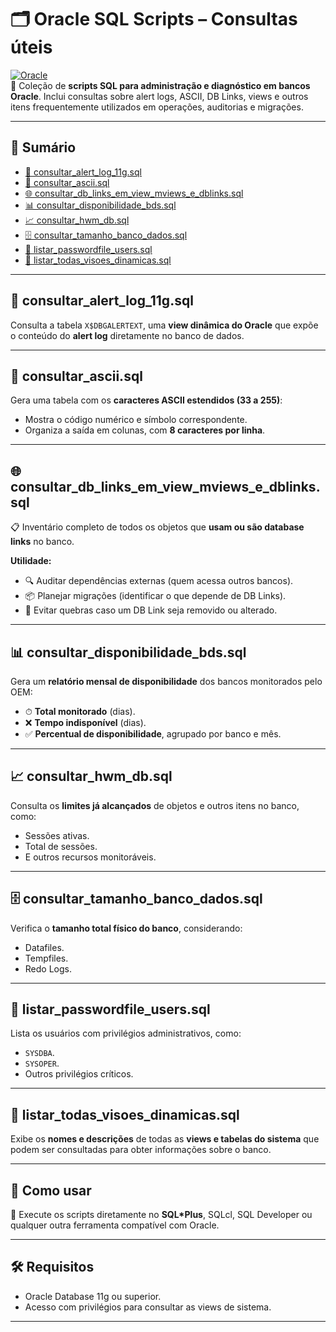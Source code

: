 # 🗂️ Oracle SQL Scripts – Consultas úteis

[![Oracle](https://img.shields.io/badge/Oracle-DB-F80000?logo=oracle&logoColor=white)](https://www.oracle.com/database/)  
📖 Coleção de **scripts SQL para administração e diagnóstico em bancos Oracle**. Inclui consultas sobre alert logs, ASCII, DB Links, views e outros itens frequentemente utilizados em operações, auditorias e migrações.

---

## 📑 Sumário

- [🔔 consultar_alert_log_11g.sql](#-consultar_alert_log_11gsql)
- [🔡 consultar_ascii.sql](#-consultar_asciisql)
- [🌐 consultar_db_links_em_view_mviews_e_dblinks.sql](#-consultar_db_links_em_view_mviews_e_dblinkssql)
- [📊 consultar_disponibilidade_bds.sql](#-consultar_disponibilidade_bdssql)
- [📈 consultar_hwm_db.sql](#-consultar_hwm_dbsql)
- [🗄️ consultar_tamanho_banco_dados.sql](#-consultar_tamanho_banco_dadossql)
- [🔑 listar_passwordfile_users.sql](#-listar_passwordfile_userssql)
- [👀 listar_todas_visoes_dinamicas.sql](#-listar_todas_visoes_dinamicassql)

---

## 🔔 consultar_alert_log_11g.sql
Consulta a tabela `X$DBGALERTEXT`, uma **view dinâmica do Oracle** que expõe o conteúdo do **alert log** diretamente no banco de dados.  

---

## 🔡 consultar_ascii.sql
Gera uma tabela com os **caracteres ASCII estendidos (33 a 255)**:  
- Mostra o código numérico e símbolo correspondente.  
- Organiza a saída em colunas, com **8 caracteres por linha**.  

---

## 🌐 consultar_db_links_em_view_mviews_e_dblinks.sql
📋 Inventário completo de todos os objetos que **usam ou são database links** no banco.  

**Utilidade:**  
- 🔍 Auditar dependências externas (quem acessa outros bancos).  
- 📦 Planejar migrações (identificar o que depende de DB Links).  
- 🚨 Evitar quebras caso um DB Link seja removido ou alterado.  

---

## 📊 consultar_disponibilidade_bds.sql
Gera um **relatório mensal de disponibilidade** dos bancos monitorados pelo OEM:  
- ⏱ **Total monitorado** (dias).  
- ❌ **Tempo indisponível** (dias).  
- ✅ **Percentual de disponibilidade**, agrupado por banco e mês.  

---

## 📈 consultar_hwm_db.sql
Consulta os **limites já alcançados** de objetos e outros itens no banco, como:  
- Sessões ativas.  
- Total de sessões.  
- E outros recursos monitoráveis.  

---

## 🗄️ consultar_tamanho_banco_dados.sql
Verifica o **tamanho total físico do banco**, considerando:  
- Datafiles.  
- Tempfiles.  
- Redo Logs.  

---

## 🔑 listar_passwordfile_users.sql
Lista os usuários com privilégios administrativos, como:  
- `SYSDBA`.  
- `SYSOPER`.  
- Outros privilégios críticos.  

---

## 👀 listar_todas_visoes_dinamicas.sql
Exibe os **nomes e descrições** de todas as **views e tabelas do sistema** que podem ser consultadas para obter informações sobre o banco.  

---

## 🚀 Como usar
📂 Execute os scripts diretamente no **SQL*Plus**, SQLcl, SQL Developer ou qualquer outra ferramenta compatível com Oracle.  

---

## 🛠️ Requisitos
- Oracle Database 11g ou superior.
- Acesso com privilégios para consultar as views de sistema.  

---
